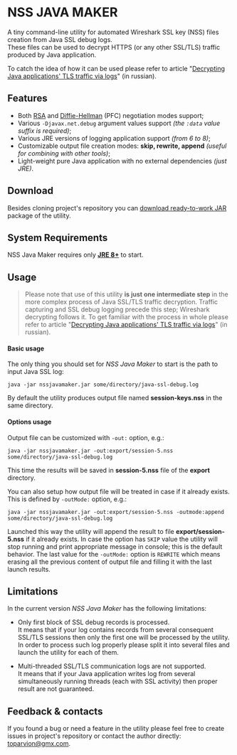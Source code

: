 # NSS JAVA MAKER
A tiny command-line utility for automated Wireshark SSL key (NSS) files creation from Java SSL debug logs.  
These files can be used to decrypt HTTPS (or any other SSL/TLS) traffic produced by Java application.

To catch the idea of how it can be used please refer to article "[Decrypting Java applications' TLS  traffic via logs](http://habrahabr.ru/post/254205/)" (in russian).

## Features

* Both [RSA](http://en.wikipedia.org/wiki/RSA_(cryptosystem)) and [Diffie-Hellman](http://en.wikipedia.org/wiki/Diffie–Hellman_key_exchange) (PFC) negotiation modes support;
* Various `-Djavax.net.debug` argument values support *(the `:data` value suffix is required)*;
* Various JRE versions of logging application support *(from 6 to 8)*;
* Customizable output file creation modes: **skip, rewrite, append** *(useful for combining with other tools)*;
* Light-weight pure Java application with no external dependencies *(just JRE)*.

## Download
Besides cloning project's repository you can [download ready-to-work JAR](https://github.com/Toparvion/nss-java-maker/raw/master/download/NssJavaMaker.jar) package of the utility.

## System Requirements
NSS Java Maker requires only [**JRE 8+**](http://www.oracle.com/technetwork/java/javase/downloads/2133155) to start.

## Usage
> Please note that use of this utility __is just one intermediate step__ in the more complex process of Java SSL/TLS traffic decryption. Traffic capturing and SSL debug logging precede this step; Wireshark decrypting follows it. To get familiar with the process in whole please refer to article "[Decrypting Java applications' TLS  traffic via logs](http://habrahabr.ru/post/254205/)" (in russian).

#### Basic usage
The only thing you should set for *NSS Java Maker* to start is the path to input Java SSL log:
```
java -jar nssjavamaker.jar some/directory/java-ssl-debug.log
```
By default the utility produces output file named **session-keys.nss** in the same directory.

#### Options usage
Output file can be customized with `-out:` option, e.g.:
```
java -jar nssjavamaker.jar -out:export/session-5.nss some/directory/java-ssl-debug.log
```
This time the results will be saved in **session-5.nss** file of the **export** directory.

You can also setup how output file will be treated in case if it already exists. This is defined by `-outMode:` option, e.g.:
```
java -jar nssjavamaker.jar -out:export/session-5.nss -outmode:append some/directory/java-ssl-debug.log
```
Launched this way the utility will append the result to file **export/session-5.nss** if it already exists. In case the option has `SKIP` value the utility will stop running and print appropriate message in console; this is the default behavior. The last value for the `-outMode:` option is `REWRITE` which means erasing all the previous content of output file and filling it with the last launch results.

## Limitations
In the current version *NSS Java Maker* has the following limitations:

* Only first block of SSL debug records is processed.  
It means that if your log contains records from several consequent SSL/TLS sessions then only the first one will be processed by the utility. In order to process such log properly please split it into several files and launch the utility for each of them.

* Multi-threaded SSL/TLS communication logs are not supported.  
It means that if your Java application writes log from several simultaneously running threads (each with SSL activity) then proper result are not guaranteed.

## Feedback & contacts
If you found a bug or need a feature in the utility please feel free to create issues in project's repository or contact the author directly: toparvion@gmx.com.
